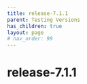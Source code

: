 ```yaml
---
title: release-7.1.1
parent: Testing Versions
has_children: true
layout: page
# nav_order: 99
---
```


# release-7.1.1